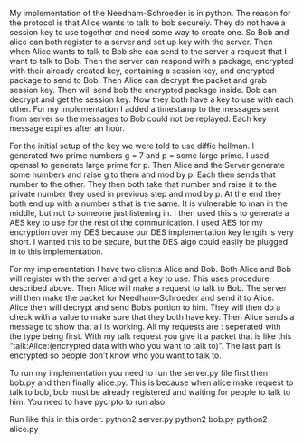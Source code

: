 My implementation of the Needham–Schroeder is in python. The reason for the protocol is that Alice wants to talk to bob securely.
They do not have a session key to use together and need some way to create one. So Bob and alice can both register to a server and
set up key with the server. Then when Alice wants to talk to Bob she can send to the server a request that I want to talk to Bob.
Then the server can respond with a package, encrypted with their already created key, containing a session key, and encrypted package
to send to Bob. Then Alice can decrypt the packet and grab session key. Then will send bob the encrypted package inside. Bob can
decrypt and get the session key. Now they both have a key to use with each other. For my implementation I added a timestamp to the
messages sent from server so the messages to Bob could not be replayed. Each key message expires after an hour.

For the initial setup of the key we were told to use diffie hellman. I generated two prime numbers g = 7 and p = some large prime.
I used openssl to generate large prime for p. Then Alice and the Server generate some numbers and raise g to them and mod by p. Each
then sends that number to the other. They then both take that number and raise it to the private number they used in previous step and
mod by p. At the end they both end up with a number s that is the same. It is vulnerable to man in the middle, but not to someone
just listening in. I then used this s to generate a AES key to use for the rest of the communication. I used AES for my encryption
over my DES because our DES implementation key length is very short. I wanted this to be secure, but the DES algo could easily be
plugged in to this implementation.

For my implementation I have two clients Alice and Bob. Both Alice and Bob will register with the server and get a key to use.
This uses procedure described above. Then Alice will make a request to talk to Bob. The server will then make the packet for
Needham–Schroeder and send it to Alice. Alice then will decrypt and send Bob’s portion to him. They will then do a check with a
value to make sure that they both have key. Then Alice sends a message to show that all is working. All my requests are :
seperated with the type being first. With my talk request you give it a packet that is like this “talk:Alice:(encrypted data
with who you want to talk to)”. The last part is encrypted so people don’t know who you want to talk to.

To run my implementation you need to run the server.py file first then bob.py
and then finally alice.py. This is because when alice make request to talk to bob,
bob must be already registered and waiting for people to talk to him. You need to have pycrpto to run also.

Run like this in this order:
python2 server.py
python2 bob.py
python2 alice.py

